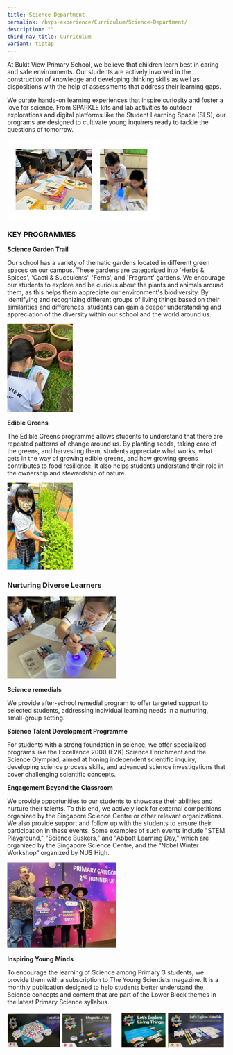```yaml
---
title: Science Department
permalink: /bvps-experience/Curriculum/Science-Department/
description: ""
third_nav_title: Curriculum
variant: tiptap
---
```

<p>At Bukit View Primary School, we believe that children learn best in caring
and safe environments. Our students are actively involved in the construction
of knowledge and developing thinking skills as well as dispositions with
the help of assessments that address their learning gaps.</p>
<p>We curate hands-on learning experiences that inspire curiosity and foster
a love for science. From SPARKLE kits and lab activities to outdoor explorations
and digital platforms like the Student Learning Space (SLS), our programs
are designed to cultivate young inquirers ready to tackle the questions
of tomorrow.</p>
<div class="isomer-image-wrapper">
<img style="width: 70%;" height="auto" width="100%" alt="" src="/images/BVPS Experience/Curriculum/Science Department/hands_on.jpg">
</div>
<p></p>
<h3><strong>KEY PROGRAMMES</strong></h3>
<p><strong>Science Garden Trail</strong>
</p>
<p>Our school has a variety of thematic gardens located in different green
spaces on our campus. These gardens are categorized into 'Herbs &amp; Spices',
'Cacti &amp; Succulents', 'Ferns', and 'Fragrant' gardens. We encourage
our students to explore and be curious about the plants and animals around
them, as this helps them appreciate our environment's biodiversity. By
identifying and recognizing different groups of living things based on
their similarities and differences, students can gain a deeper understanding
and appreciation of the diversity within our school and the world around
us.</p>
<div class="isomer-image-wrapper">
<img style="width: 30%;" height="auto" width="100%" alt="" src="/images/BVPS Experience/Curriculum/Science Department/Picture2.jpg">
</div>
<p></p>
<p><strong>Edible Greens</strong>
</p>
<p>The Edible Greens programme allows students to understand that there are
repeated patterns of change around us. By planting seeds, taking care of
the greens, and harvesting them, students appreciate what works, what gets
in the way of growing edible greens, and how growing greens contributes
to food resilience. It also helps students understand their role in the
ownership and stewardship of nature.</p>
<p></p>
<div class="isomer-image-wrapper">
<img style="width: 30%;" height="auto" width="100%" alt="" src="/images/BVPS Experience/Curriculum/Science Department/Growing_greens.jpg">
</div>
<p></p>
<h3><strong>Nurturing Diverse Learners</strong></h3>
<div class="isomer-image-wrapper">
<img style="width: 50%;" height="auto" width="100%" alt="" src="/images/BVPS Experience/Curriculum/Science Department/Hands_on_activity_in_science_lab___03.jpg">
</div>
<p><strong>Science remedials</strong>
</p>
<p>We provide after-school remedial program to offer targeted support to
selected students, addressing individual learning needs in a nurturing,
small-group setting.</p>
<p></p>
<p></p>
<p><strong>Science Talent Development Programme</strong>
</p>
<p>For students with a strong foundation in science, we offer specialized
programs like the Excellence 2000 (E2K) Science Enrichment and the Science
Olympiad, aimed at honing independent scientific inquiry, developing science
process skills, and advanced science investigations that cover challenging
scientific concepts.</p>
<p></p>
<p><strong>Engagement Beyond the Classroom</strong>
</p>
<p>We provide opportunities to our students to showcase their abilities and
nurture their talents. To this end, we actively look for external competitions
organized by the Singapore Science Centre or other relevant organizations.
We also provide support and follow up with the students to ensure their
participation in these events. Some examples of such events include "STEM
Playground," "Science Buskers," and "Abbott Learning Day," which are organized
by the Singapore Science Centre, and the “Nobel Winter Workshop” organized
by NUS High.
<br>
</p>
<div class="isomer-image-wrapper">
<img style="width: 50%;" height="auto" width="100%" alt="" src="/images/BVPS Experience/Curriculum/Science Department/Picture4.jpg">
</div>
<p></p>
<p><strong>Inspiring Young Minds</strong>
</p>
<p>To encourage the learning of Science among Primary 3 students, we provide
them with a subscription to The Young Scientists magazine. It is a monthly
publication designed to help students better understand the Science concepts
and content that are part of the Lower Block themes in the latest Primary
Science syllabus.</p>
<p></p>
<p></p>
<div class="isomer-image-wrapper">
<img style="width: 100%" height="auto" width="100%" alt="" src="/images/BVPS Experience/Curriculum/Science Department/combine.jpg">
</div>
<p></p>
<p></p>